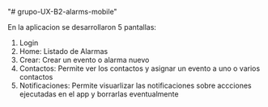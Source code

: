 "# grupo-UX-B2-alarms-mobile" 

En la aplicacion se desarrollaron 5 pantallas:

1. Login
2. Home: Listado de Alarmas
3. Crear: Crear un evento o alarma nuevo
4. Contactos: Permite ver los contactos y asignar un evento a uno o varios contactos
5. Notificaciones: Permite visuarlizar las notificaciones sobre accciones ejecutadas en el app y borrarlas eventualmente
